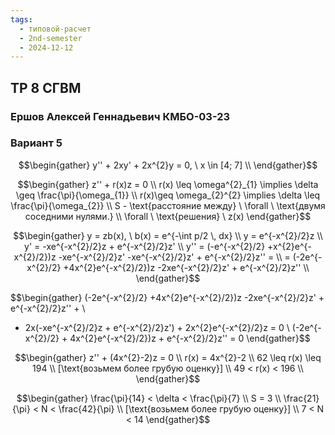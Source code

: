 ```yaml
---
tags:
  - типовой-расчет
  - 2nd-semester
  - 2024-12-12
---
```

## ТР 8 СГВМ

### Ершов Алексей Геннадьевич КМБО-03-23

### Вариант 5

$$\begin{gather}
y'' + 2xy' + 2x^{2}y = 0, \ x \in [4; 7] \\
\end{gather}$$

$$\begin{gather}
z'' + r(x)z = 0 \\
r(x) \leq \omega^{2}_{1} \implies \delta \geq \frac{\pi}{\omega_{1}} \\
r(x)\geq \omega_{2}^{2} \implies \delta \leq \frac{\pi}{\omega_{2}} \\
S - \text{расстояние между} \ \forall \ \text{двумя соседними нулями.} \\
\forall \ \text{решения} \ z(x)
\end{gather}$$

$$\begin{gather}
y = zb(x), \ b(x) = e^{-\int p/2 \, dx} \\
y = e^{-x^{2}/2}z \\
y' = -xe^{-x^{2}/2}z + e^{-x^{2}/2}z' \\
y'' = (-e^{-x^{2}/2} +x^{2}e^{-x^{2}/2})z -xe^{-x^{2}/2}z' -xe^{-x^{2}/2}z' + e^{-x^{2}/2}z'' = \\
= (-2e^{-x^{2}/2} +4x^{2}e^{-x^{2}/2})z -2xe^{-x^{2}/2}z' + e^{-x^{2}/2}z'' \\
\end{gather}$$

$$\begin{gather}
(-2e^{-x^{2}/2} +4x^{2}e^{-x^{2}/2})z -2xe^{-x^{2}/2}z' + e^{-x^{2}/2}z'' + \\
+ 2x(-xe^{-x^{2}/2}z + e^{-x^{2}/2}z') + 2x^{2}e^{-x^{2}/2}z = 0 \\
(-2e^{-x^{2}/2} + 4x^{2}e^{-x^{2}/2})z + e^{-x^{2}/2}z'' = 0
\end{gather}$$

$$\begin{gather}
z'' + (4x^{2}-2)z = 0 \\
r(x) = 4x^{2}-2 \\
62 \leq r(x) \leq 194 \\
[\text{возьмем более грубую оценку}] \\
49 < r(x) < 196 \\
\end{gather}$$

$$\begin{gather}
\frac{\pi}{14} < \delta < \frac{\pi}{7} \\
S = 3 \\
\frac{21}{\pi} < N < \frac{42}{\pi} \\
[\text{возьмем более грубую оценку}] \\
7 < N < 14
\end{gather}$$
